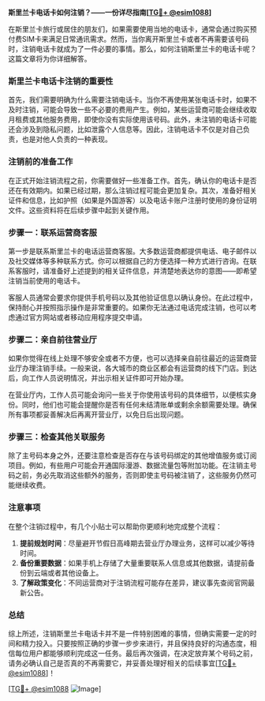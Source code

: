 **斯里兰卡电话卡如何注销？——一份详尽指南[[TG💪+ @esim1088](https://t.me/s/esim1088)]**

在斯里兰卡旅行或居住的朋友们，如果需要使用当地的电话卡，通常会通过购买预付费SIM卡来满足日常通讯需求。然而，当你离开斯里兰卡或者不再需要该号码时，注销电话卡就成为了一件必要的事情。那么，如何注销斯里兰卡的电话卡呢？这篇文章将为你详细解答。

### 斯里兰卡电话卡注销的重要性

首先，我们需要明确为什么需要注销电话卡。当你不再使用某张电话卡时，如果不及时注销，可能会导致一些不必要的费用产生。例如，某些运营商可能会继续收取月租费或其他服务费用，即使你没有实际使用该号码。此外，未注销的电话卡可能还会涉及到隐私问题，比如泄露个人信息等。因此，注销电话卡不仅是对自己负责，也是对他人负责的一种表现。

### 注销前的准备工作

在正式开始注销流程之前，你需要做好一些准备工作。首先，确认你的电话卡是否还在有效期内。如果已经过期，那么注销过程可能会更加复杂。其次，准备好相关证件和信息，比如护照（如果是外国游客）以及电话卡账户注册时使用的身份证明文件。这些资料将在后续步骤中起到关键作用。

### 步骤一：联系运营商客服

第一步是联系斯里兰卡的电话运营商客服。大多数运营商都提供电话、电子邮件以及社交媒体等多种联系方式。你可以根据自己的方便选择一种方式进行咨询。在联系客服时，请准备好上述提到的相关证件信息，并清楚地表达你的意图——即希望注销当前使用的电话卡。

客服人员通常会要求你提供手机号码以及其他验证信息以确认身份。在此过程中，保持耐心并按照指示操作是非常重要的。如果你无法通过电话完成注销，也可以考虑通过官方网站或者移动应用程序提交申请。

### 步骤二：亲自前往营业厅

如果你觉得在线上处理不够安全或者不方便，也可以选择亲自前往最近的运营商营业厅办理注销手续。一般来说，各大城市的商业区都会有运营商的线下门店。到达后，向工作人员说明情况，并出示相关证件即可开始办理。

在营业厅内，工作人员可能会询问一些关于你使用该号码的具体细节，以便核实身份。同时，他们也可能会提醒你是否有任何未结清账单或剩余余额需要处理。确保所有事项都妥善解决后再离开营业厅，以免日后出现问题。

### 步骤三：检查其他关联服务

除了主号码本身之外，还要注意检查是否存在与该号码绑定的其他增值服务或订阅项目。例如，有些用户可能会开通国际漫游、数据流量包等附加功能。在注销主号码之前，务必先取消这些额外的服务，否则即使主号码被注销了，这些服务仍然可能继续收费。

### 注意事项

在整个注销过程中，有几个小贴士可以帮助你更顺利地完成整个流程：

1. **提前规划时间**：尽量避开节假日高峰期去营业厅办理业务，这样可以减少等待时间。
2. **备份重要数据**：如果手机上存储了大量重要联系人信息或其他数据，请提前备份到云端或者其他设备上。
3. **了解政策变化**：不同运营商对于注销流程可能存在差异，建议事先查阅官网最新公告。

### 总结

综上所述，注销斯里兰卡电话卡并不是一件特别困难的事情，但确实需要一定的时间和精力投入。只要按照正确的步骤一步步来进行，并且保持良好的沟通态度，相信每位用户都能够顺利完成这一任务。最后再次强调，在决定放弃某个号码之前，请务必确认自己是否真的不再需要它，并妥善处理好相关的后续事宜[[TG💪+ @esim1088](https://t.me/s/esim1088)]！

[[TG💪+ @esim1088](https://t.me/s/esim1088) ![Image](https://i.postimg.cc/4NQfJmqS/Snipaste-2025-05-13-00-14-12.png)]